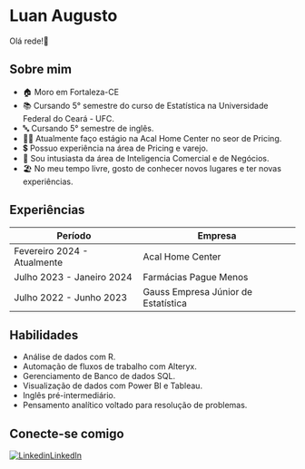 # Luan Augusto 

Olá rede!👋

## Sobre mim

- 🏠 Moro em Fortaleza-CE
- 📚 Cursando 5° semestre do curso de Estatística na Universidade Federal do Ceará - UFC.
- 🔤 Cursando 5° semestre de inglês.
- 👨‍💼 Atualmente faço estágio na Acal Home Center no seor de Pricing.
- 💲 Possuo experiência na área de Pricing e varejo.
- 💼 Sou intusiasta da área de Inteligencia Comercial e de Negócios.
- 🏖 No meu tempo livre, gosto de conhecer novos lugares e ter novas experiências.

## Experiências

| Período  | Empresa |
| ------------- | ------------- |
| Fevereiro 2024  - Atualmente  | Acal Home Center  |
| Julho 2023 - Janeiro 2024  | Farmácias Pague Menos  |
| Julho 2022 - Junho 2023  | Gauss Empresa Júnior de Estatística  |

## Habilidades
- Análise de dados com R.
- Automação de fluxos de trabalho com Alteryx.
- Gerenciamento de Banco de dados SQL.
- Visualização de dados com Power BI e Tableau.
- Inglês pré-intermediário.
- Pensamento analítico voltado para resolução de problemas.

## Conecte-se comigo
[![Linkedin](https://i.stack.imgur.com/gVE0j.png)LinkedIn](https://www.linkedin.com/in/luan-augusto-994a03166/)
